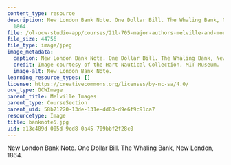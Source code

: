 ```yaml
---
content_type: resource
description: New London Bank Note. One Dollar Bill. The Whaling Bank, New London,
  1864.
file: /ol-ocw-studio-app/courses/21l-705-major-authors-melville-and-morrison-fall-2003/a13c409d005d9cd80a45709bbf2f28c0_banknote5.jpg
file_size: 44756
file_type: image/jpeg
image_metadata:
  caption: New London Bank Note. One Dollar Bill. The Whaling Bank, New London, 1864.
  credit: Image courtesy of the Hart Nautical Collection, MIT Museum.
  image-alt: New London Bank Note.
learning_resource_types: []
license: https://creativecommons.org/licenses/by-nc-sa/4.0/
ocw_type: OCWImage
parent_title: Melville Images
parent_type: CourseSection
parent_uid: 58b71220-13de-131e-dd03-d9e6f9c91ca7
resourcetype: Image
title: banknote5.jpg
uid: a13c409d-005d-9cd8-0a45-709bbf2f28c0
---
```

New London Bank Note. One Dollar Bill. The Whaling Bank, New London, 1864.
